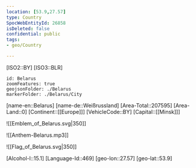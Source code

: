 ```yaml
---
location: [53.9,27.57]
type: Country
SpocWebEntityId: 26858
isDeleted: false
confidential: public
tags:
- geo/Country

---
```

[ISO2::BY]
[ISO3::BLR]
```leaflet
id: Belarus
zoomFeatures: true
geojsonFolder: ./Belarus
markerFolder: ./Belarus/City
```

[name-en::Belarus]
[name-de::Weißrussland]
[Area-Total::207595]
[Area-Land::0]
[Continent::[[Europe]]]
[VehicleCode::BY]
[Capital::[[Minsk]]]

![[Emblem_of_Belarus.svg|350]]

![[Anthem-Belarus.mp3]]

![[Flag_of_Belarus.svg|350]]

[Alcohol-l::15.1]
[Language-Id::469]
[geo-lon::27.57]
[geo-lat::53.9]

